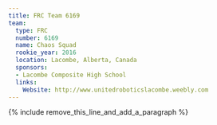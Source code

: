 ```yaml
---
title: FRC Team 6169
team:
  type: FRC
  number: 6169
  name: Chaos Squad
  rookie_year: 2016
  location: Lacombe, Alberta, Canada
  sponsors:
  - Lacombe Composite High School
  links:
    Website: http://www.unitedroboticslacombe.weebly.com
---
```


{% include remove_this_line_and_add_a_paragraph %}
